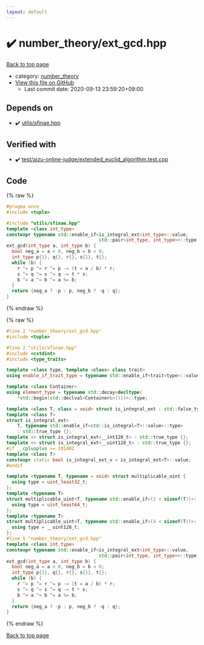 ```yaml
---
layout: default
---
```


<!-- mathjax config similar to math.stackexchange -->
<script type="text/javascript" async
  src="https://cdnjs.cloudflare.com/ajax/libs/mathjax/2.7.5/MathJax.js?config=TeX-MML-AM_CHTML">
</script>
<script type="text/x-mathjax-config">
  MathJax.Hub.Config({
    TeX: { equationNumbers: { autoNumber: "AMS" }},
    tex2jax: {
      inlineMath: [ ['$','$'] ],
      processEscapes: true
    },
    "HTML-CSS": { matchFontHeight: false },
    displayAlign: "left",
    displayIndent: "2em"
  });
</script>

<script type="text/javascript" src="https://cdnjs.cloudflare.com/ajax/libs/jquery/3.4.1/jquery.min.js"></script>
<script src="https://cdn.jsdelivr.net/npm/jquery-balloon-js@1.1.2/jquery.balloon.min.js" integrity="sha256-ZEYs9VrgAeNuPvs15E39OsyOJaIkXEEt10fzxJ20+2I=" crossorigin="anonymous"></script>
<script type="text/javascript" src="../../assets/js/copy-button.js"></script>
<link rel="stylesheet" href="../../assets/css/copy-button.css" />


# :heavy_check_mark: number_theory/ext_gcd.hpp

<a href="../../index.html">Back to top page</a>

* category: <a href="../../index.html#814c07620aec62314b2fd23fc462e282">number_theory</a>
* <a href="{{ site.github.repository_url }}/blob/master/number_theory/ext_gcd.hpp">View this file on GitHub</a>
    - Last commit date: 2020-09-13 23:59:20+09:00




## Depends on

* :heavy_check_mark: <a href="../utils/sfinae.hpp.html">utils/sfinae.hpp</a>


## Verified with

* :heavy_check_mark: <a href="../../verify/test/aizu-online-judge/extended_euclid_algorithm.test.cpp.html">test/aizu-online-judge/extended_euclid_algorithm.test.cpp</a>


## Code

<a id="unbundled"></a>
{% raw %}
```cpp
#pragma once
#include <tuple>

#include "utils/sfinae.hpp"
template <class int_type>
constexpr typename std::enable_if<is_integral_ext<int_type>::value,
                                  std::pair<int_type, int_type>>::type
ext_gcd(int_type a, int_type b) {
  bool neg_a = a < 0, neg_b = b < 0;
  int_type p{1}, q{}, r{}, s{1}, t{};
  while (b) {
    r ^= p ^= r ^= p -= (t = a / b) * r;
    s ^= q ^= s ^= q -= t * s;
    b ^= a ^= b ^= a %= b;
  }
  return {neg_a ? -p : p, neg_b ? -q : q};
}

```
{% endraw %}

<a id="bundled"></a>
{% raw %}
```cpp
#line 2 "number_theory/ext_gcd.hpp"
#include <tuple>

#line 2 "utils/sfinae.hpp"
#include <cstdint>
#include <type_traits>

template <class type, template <class> class trait>
using enable_if_trait_type = typename std::enable_if<trait<type>::value>::type;

template <class Container>
using element_type = typename std::decay<decltype(
    *std::begin(std::declval<Container&>()))>::type;

template <class T, class = void> struct is_integral_ext : std::false_type {};
template <class T>
struct is_integral_ext<
    T, typename std::enable_if<std::is_integral<T>::value>::type>
    : std::true_type {};
template <> struct is_integral_ext<__int128_t> : std::true_type {};
template <> struct is_integral_ext<__uint128_t> : std::true_type {};
#if __cplusplus >= 201402
template <class T>
constexpr static bool is_integral_ext_v = is_integral_ext<T>::value;
#endif

template <typename T, typename = void> struct multiplicable_uint {
  using type = uint_least32_t;
};
template <typename T>
struct multiplicable_uint<T, typename std::enable_if<(2 < sizeof(T))>::type> {
  using type = uint_least64_t;
};
template <typename T>
struct multiplicable_uint<T, typename std::enable_if<(4 < sizeof(T))>::type> {
  using type = __uint128_t;
};
#line 5 "number_theory/ext_gcd.hpp"
template <class int_type>
constexpr typename std::enable_if<is_integral_ext<int_type>::value,
                                  std::pair<int_type, int_type>>::type
ext_gcd(int_type a, int_type b) {
  bool neg_a = a < 0, neg_b = b < 0;
  int_type p{1}, q{}, r{}, s{1}, t{};
  while (b) {
    r ^= p ^= r ^= p -= (t = a / b) * r;
    s ^= q ^= s ^= q -= t * s;
    b ^= a ^= b ^= a %= b;
  }
  return {neg_a ? -p : p, neg_b ? -q : q};
}

```
{% endraw %}

<a href="../../index.html">Back to top page</a>

